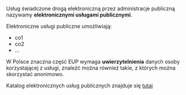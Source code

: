 ﻿







































Usług świadczone drogą elektroniczną przez administracje publiczną nazywamy **elektronicznymi usługami publicznymi**.

Elektroniczne usługi publiczne umożliwiają:

* co1
* co2
* ...

W Polsce znaczna część EUP                           wymaga **uwierzytelnienia** danych osoby korzystającej z usługi, znaleźć można również takie, z których można skorzystać anonimowo.

Katalog elektronicznych usług publicznych znajduje się [tutaj](podacURL) 